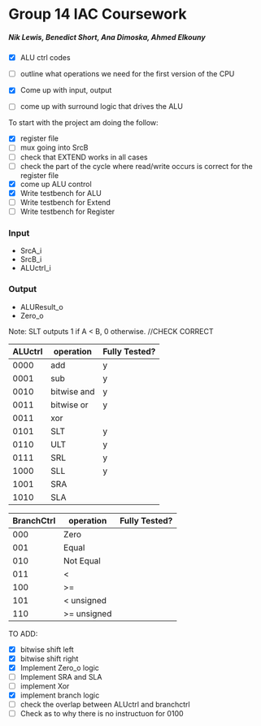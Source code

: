# Group 14 IAC Coursework
##### Nik Lewis, Benedict Short, Ana Dimoska, Ahmed Elkouny
- [x]  ALU ctrl codes
- [ ]  outline what operations we need for the first version of the CPU
- [x]  Come up with input, output
- [ ]  come up with surround logic that drives the ALU


To start with the project am doing the follow:
- [x] register file
- [ ] mux going into SrcB
- [ ] check that EXTEND works in all cases
- [ ] check the part of the cycle where read/write occurs is correct for the register file
- [x] come up ALU control
- [x] Write testbench for ALU
- [ ] Write testbench for Extend 
- [ ] Write testbench for Register 

### Input

- SrcA_i
- SrcB_i
- ALUctrl_i

### Output

- ALUResult_o
- Zero_o

Note: SLT outputs 1 if A < B, 0 otherwise. //CHECK CORRECT

| ALUctrl | operation | Fully Tested? |
| --- | --- | --- |
| 0000 | add | y |
| 0001 | sub | y |
| 0010 | bitwise and | y |
| 0011 | bitwise or | y |
| 0011 | xor |  |
| 0101 | SLT | y |
| 0110 | ULT | y |
| 0111 | SRL | y |
| 1000 | SLL | y |
| 1001 | SRA |  |
| 1010 | SLA |  |


| BranchCtrl | operation | Fully Tested? |
| --- | --- | --- |
| 000 | Zero |  |
| 001 | Equal |  |
| 010 | Not Equal |  |
| 011 | < |  |
| 100 | >= |  |
| 101 | < unsigned |  |
| 110 | >= unsigned |  |


TO ADD:
- [x] bitwise shift left
- [x] bitwise shift right
- [x] Implement Zero_o logic
- [ ] Implement SRA and SLA
- [ ] implement Xor
- [x] implement branch logic
- [ ] check the overlap between ALUctrl and branchctrl
- [ ] Check as to why there is no instructuon for 0100
